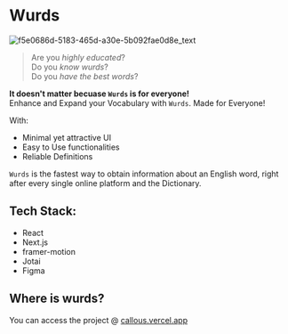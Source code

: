 # Wurds
![f5e0686d-5183-465d-a30e-5b092fae0d8e_text](https://github.com/user-attachments/assets/d864b5cf-05a6-4c2f-9353-8a5d11225892)


> Are you _highly educated_?<br/>
> Do you _know wurds_?<br/>
> Do you _have the best words_?


**It doesn't matter becuase `Wurds` is for everyone!**<br/>
Enhance and Expand your Vocabulary with `Wurds`. Made for Everyone!


With:
- Minimal yet attractive UI
- Easy to Use functionalities
- Reliable Definitions


`Wurds` is the fastest way to obtain information about an English word, right after every single online platform and the Dictionary.


## Tech Stack:
- React
- Next.js
- framer-motion
- Jotai
- Figma
  
## Where is wurds?
You can access the project @ [callous.vercel.app](callous.vercel.app)
<br/><br/>
